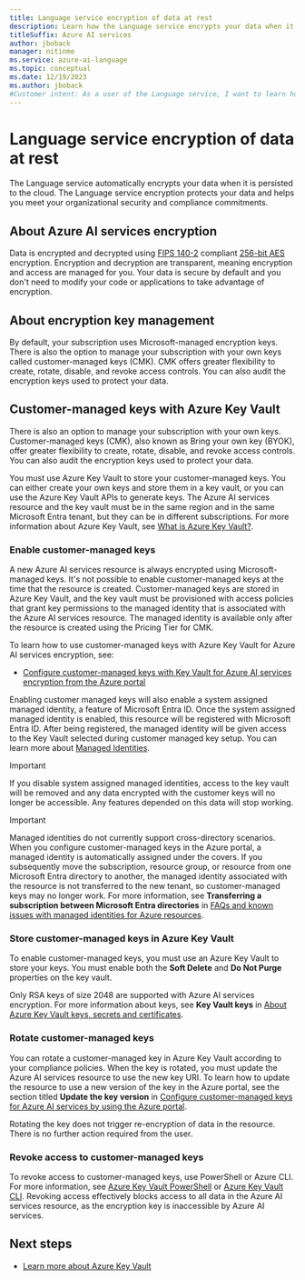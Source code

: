 ```yaml
---
title: Language service encryption of data at rest
description: Learn how the Language service encrypts your data when it's persisted to the cloud.
titleSuffix: Azure AI services
author: jboback
manager: nitinme
ms.service: azure-ai-language
ms.topic: conceptual
ms.date: 12/19/2023
ms.author: jboback
#Customer intent: As a user of the Language service, I want to learn how encryption at rest works.
---
```


# Language service encryption of data at rest

The Language service automatically encrypts your data when it is persisted to the cloud. The Language service encryption protects your data and helps you meet your organizational security and compliance commitments.

## About Azure AI services encryption

Data is encrypted and decrypted using [FIPS 140-2](https://en.wikipedia.org/wiki/FIPS_140-2) compliant [256-bit AES](https://en.wikipedia.org/wiki/Advanced_Encryption_Standard) encryption. Encryption and decryption are transparent, meaning encryption and access are managed for you. Your data is secure by default and you don't need to modify your code or applications to take advantage of encryption.

## About encryption key management

By default, your subscription uses Microsoft-managed encryption keys. There is also the option to manage your subscription with your own keys called customer-managed keys (CMK). CMK offers greater flexibility to create, rotate, disable, and revoke access controls. You can also audit the encryption keys used to protect your data.

## Customer-managed keys with Azure Key Vault

There is also an option to manage your subscription with your own keys. Customer-managed keys (CMK), also known as Bring your own key (BYOK), offer greater flexibility to create, rotate, disable, and revoke access controls. You can also audit the encryption keys used to protect your data.

You must use Azure Key Vault to store your customer-managed keys. You can either create your own keys and store them in a key vault, or you can use the Azure Key Vault APIs to generate keys. The Azure AI services resource and the key vault must be in the same region and in the same Microsoft Entra tenant, but they can be in different subscriptions. For more information about Azure Key Vault, see [What is Azure Key Vault?](/azure/key-vault/general/overview).


### Enable customer-managed keys

A new Azure AI services resource is always encrypted using Microsoft-managed keys. It's not possible to enable customer-managed keys at the time that the resource is created. Customer-managed keys are stored in Azure Key Vault, and the key vault must be provisioned with access policies that grant key permissions to the managed identity that is associated with the Azure AI services resource. The managed identity is available only after the resource is created using the Pricing Tier for CMK.

To learn how to use customer-managed keys with Azure Key Vault for Azure AI services encryption, see:

- [Configure customer-managed keys with Key Vault for Azure AI services encryption from the Azure portal](../../encryption/cognitive-services-encryption-keys-portal.md)

Enabling customer managed keys will also enable a system assigned managed identity, a feature of Microsoft Entra ID. Once the system assigned managed identity is enabled, this resource will be registered with Microsoft Entra ID. After being registered, the managed identity will be given access to the Key Vault selected during customer managed key setup. You can learn more about [Managed Identities](../../../active-directory/managed-identities-azure-resources/overview.md).

> [!IMPORTANT]
> If you disable system assigned managed identities, access to the key vault will be removed and any data encrypted with the customer keys will no longer be accessible. Any features depended on this data will stop working.

> [!IMPORTANT]
> Managed identities do not currently support cross-directory scenarios. When you configure customer-managed keys in the Azure portal, a managed identity is automatically assigned under the covers. If you subsequently move the subscription, resource group, or resource from one Microsoft Entra directory to another, the managed identity associated with the resource is not transferred to the new tenant, so customer-managed keys may no longer work. For more information, see **Transferring a subscription between Microsoft Entra directories** in [FAQs and known issues with managed identities for Azure resources](../../../active-directory/managed-identities-azure-resources/known-issues.md#transferring-a-subscription-between-azure-ad-directories).  

### Store customer-managed keys in Azure Key Vault

To enable customer-managed keys, you must use an Azure Key Vault to store your keys. You must enable both the **Soft Delete** and **Do Not Purge** properties on the key vault.

Only RSA keys of size 2048 are supported with Azure AI services encryption. For more information about keys, see **Key Vault keys** in [About Azure Key Vault keys, secrets and certificates](/azure/key-vault/general/about-keys-secrets-certificates).

### Rotate customer-managed keys

You can rotate a customer-managed key in Azure Key Vault according to your compliance policies. When the key is rotated, you must update the Azure AI services resource to use the new key URI. To learn how to update the resource to use a new version of the key in the Azure portal, see the section titled **Update the key version** in [Configure customer-managed keys for Azure AI services by using the Azure portal](../../encryption/cognitive-services-encryption-keys-portal.md).

Rotating the key does not trigger re-encryption of data in the resource. There is no further action required from the user.

### Revoke access to customer-managed keys

To revoke access to customer-managed keys, use PowerShell or Azure CLI. For more information, see [Azure Key Vault PowerShell](/powershell/module/az.keyvault//) or [Azure Key Vault CLI](/cli/azure/keyvault). Revoking access effectively blocks access to all data in the Azure AI services resource, as the encryption key is inaccessible by Azure AI services.

## Next steps

* [Learn more about Azure Key Vault](/azure/key-vault/general/overview)
